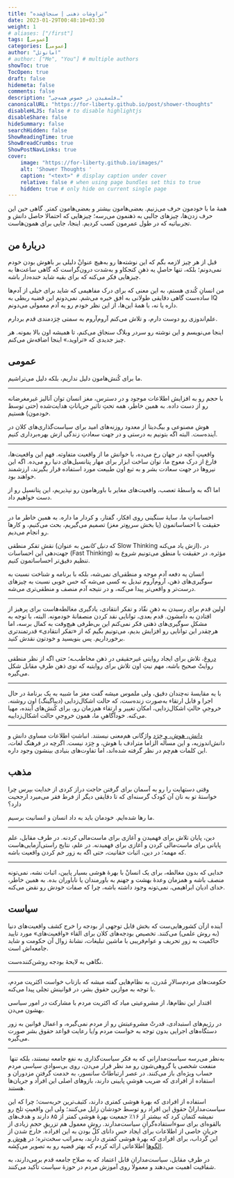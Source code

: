 ```yaml
---
title: "تراوشات ذهنی | سنجاق‌شده"
date: 2023-01-29T00:48:10+03:30
weight: 1
# aliases: ["/first"]
tags: [عمومی]
categories: [عمومی]
author: "امانوئل"
# author: ["Me", "You"] # multiple authors
showToc: true
TocOpen: true
draft: false
hidemeta: false
comments: false
description: "فلسفیدن در خصوص همه‌چی…"
canonicalURL: "https://for-liberty.github.io/post/shower-thoughts"
disableHLJS: false # to disable highlightjs
disableShare: false
hideSummary: false
searchHidden: false
ShowReadingTime: true
ShowBreadCrumbs: true
ShowPostNavLinks: true
cover:
    image: "https://for-liberty.github.io/images/" 
    alt: 'Shower Thoughts '
    caption: "<text>" # display caption under cover
    relative: false # when using page bundles set this to true
    hidden: true # only hide on current single page
---
```


همهٔ ما با خودمون حرف می‌زنیم. بعضی‌هامون بیشتر و بعضی‌هامون کمتر. گاهی حین این حرف زدن‌ها، چیزهای جالبی به ذهنمون می‌رسه؛ چیزهایی که احتمالا حاصل دانش و تجربیاتیه که در طول عمرمون کسب کردیم. اینجا، جایی برای همون‌هاست. 


## دربارهٔ من

قبل از هر چیز لازمه بگم که این نوشته‌ها رو به‌هیچ عنوانْ دلیلی بر باهوش بودن خودم نمی‌دونم؛ بلکه، تنها حاصلِ یه ذهنِ کنجکاو و به‌شدت درون‌گراست که گاهی ساعت‌ها به چیزهایی فکر می‌کنه که برای بقیه شاید خنده‌دار باشه.

 من انسانِ کُندی هستم، به این معنی که برای درک مفاهیمی که شاید برای خیلی از آدم‌ها ساده‌ست گاهی دقایقی طولانی به افق خیره می‌شم. نمی‌دونم این قضیه ربطی به IQ داره یا نه، با همهٔ این‌ها، از این نظر خودم رو یه آدم معمولی می‌دونم.

علم‌اندوزی رو دوست دارم، و تلاش می‌کنم آروم‌آروم به سمتی خِرَدمندی قدم بردارم. 

اینجا می‌نویسم و این نوشته رو سردر وبلاگ سنجاق می‌کنم، تا همیشه اون بالا بمونه. هر چیز جدیدی که «تراوید،» اینجا اضافه‌ش می‌کنم.


## عمومی

‏ما برای کُنش‌هامون دلیل نداریم، بلکه دلیل می‌تراشیم.

___

با حجم رو به افزایش اطلاعات موجود و در دسترس، مغز انسان توان آنالیز غیرمغرضانه رو از دست داده. به همین خاطر، همه تحتِ تاثیرِ جریاناتِ هدایت‌شده (حتی توسط خودمون) هستیم.

هوش مصنوعی و بیگ‌دیتا از معدود روزنه‌های امید برای سیاست‌گذاری‌های کلان در آینده‌ست. البته اگه بتونیم به درستی و در جهت سعادتِ زندگی ازش بهره‌برداری کنیم.

___

واقعیتِ آنچه در جهان رخ می‌ده، با خوانش ما از واقعیت متفاوته. فهمِ این واقعیت‌ها، فارغ از درک معوج ما، توان ساخت ابزار برای مهار پتانسیل‌های دنیا رو می‌ده. اگه این نیروها در جهت سعادت بشر و به تبع اون طبیعت مورد استفاده قرار بگیرند، ارزشمند خواهند بود.

اما اگه به واسطهٔ تعصب، واقعیت‌های مغایر با باورهامون رو نپذیریم، این پتانسیل رو از دست خواهیم داد. 

___

احساساتِ ما، سایهٔ سنگینی روی افکار، گفتار، و کردار ما داره. به همین خاطر ما در حقیقت با احساساتمون (یا بخش سریع‌تر مغز) تصمیم می‌گیریم، بحث می‌کنیم، و کارها رو انجام می‌دیم. 

نقش تفکر منطقی (که *دنیل کانمن* به عنوان Slow Thinking ازش یاد می‌کنه)، در جهت‌دهی این احساسات (Fast Thinking) مؤثره. در حقیقت با منطق می‌تونیم شروع به تنظیم دقیق‌تر احساساتمون کنیم. 

انسان یه دفعه آدمِ موجه و منطقی‌ای نمی‌شه، بلکه با برنامه و شناخت نسبت به سوگیری‌های ذهن، آروم‌آروم تبدیل به کسی می‌شه که حس خوبی نسبت به چیزهای درست‌تر و واقعی‌تر پیدا می‌کنه، و در نتیجه آدم منصف و منطقی‌تری می‌شه.

___

اولین قدم برای رسیدن به ذهنِ نقّاد و تفکر انتقادی، یادگیری مغالطه‌هاست برای پرهیز از افتادن به دامشون. قدم بعدی، توانایی نقد کردن منصفانهٔ خودمونه. البته، با توجه به مشکلِ سوگیری‌های ذهنی فکر نمی‌کنم این بی‌طرفی هیچ‌وقت به کمال برسه، اما هرچقدر این توانایی رو افزایش بدیم، می‌تونیم بگیم که از «تفکر انتقادی» قدرتمندتری برخورداریم. پس بنویسید و خودتون نقدش کنید.

___

[دروغ](/post/what-is-a-lie/)، تلاش برای ایجاد روایتی غیرحقیقی در ذهن مخاطب‌ـه؛ حتی اگه از نظر منطقی روایتْ صحیح باشه، مهم نیتِ اون تلاش برای روایتیه که توی ذهن طرفِ مقابل شکل می‌گیره.

___

با یه مقایسهٔ نه‌چندان دقیق، ولی ملموس میشه گفت مغز ما شبیه به یک برنامهٔ در حال اجرا و قابل ارتقاء به‌صورت زنده‌ست، که حالت اشکال‌زدایی (دیباگینگ) اون روشنه. خروجیِ حالتِ اشکال‌زدایی، امکان تغییر و ارتقاء هم‌زمان رو، برای کُنش‌های آینده، مهیا می‌کنه. خودآگاهیِ ما، همون خروجیِ حالت اشکال‌زداییه.

___

[دانش، هوش، و خِرَد](/post/knowledge-wits-wisdom/) واژگانی هم‌معنی نیستند. انباشتِ اطلاعات مساوی دانش و دانش‌اندوزیه، و این مسأله الزاما مترادف با هوش، و خِرَد نیست. اگرچه در فرهنگ لغات، این کلمات هم‌چم در نظر گرفته شده‌اند، اما تفاوت‌های بنیادی بینشون وجود داره. 


## مذهب

وقتی دستهایت را رو به آسمان برای گرفتن حاجت دراز کردی از خدایت بپرس چرا خواستهٔ تو به نان آن کودک گرسنه‌ای که تا دقایقی دیگر از فرط فقر می‌میرد ارجحیت دارد؟

ما رها شده‌ایم. خودمان باید به داد انسان و‌ انسانیت برسیم.

___

دین، پایان تلاش برای فهمیدن و آغازی برای ماست‌مالی کردنه. در طرف مقابل، علم پایانی برای ماست‌مالی کردن و آغازی برای فهمیدنه. در علم، نتایج راستی‌آزمایی‌هاست که مهمه؛ در دین، اثبات حقانیت، حتی اگه به زور خم کردن واقعیت باشه.

___

خدایی که بدون مغالطه، برای یک انسانْ با بهرهٔ هوشی بسیار پایین، اثبات نشه، نمی‌تونه منصف باشه و همزمان وعدهٔ بهشت و جهنم به باورمندان یا ناباوران بده. به همین خاطر، خدای ادیان ابراهیمی، نمی‌تونه وجود داشته باشه، چرا که صفات خودش رو نقض می‌کنه.


## سیاست

‏آینده ازآن کشورهایی‌ست که بخش قابل توجهی از بودجه را خرج کشف واقعیت‌های دنیا (به روش علمی) می‌کنند. تخصیص بودجه‌های کلان برای القاء «واقعیت‌های» مورد تایید حاکمیت به زورِ تحریف و عوام‌فریبی با ماشین تبلیغات، نشانهٔ زوال آن حکومت و شاید جامعه‌اش است.

نگاهی به لایحهٔ بودجه روشن‌کننده‌ست.

___

حکومت‌های مردم‌سالارِ مُدرن، به نظام‌هایی گفته میشه که بازتاب خواست اکثریت مردم، با توجه به موازین حقوق بشر، در قوانینش تجلی پیدا می‌کنه.

اقتدار این نظام‌ها، از مشروعیتی میاد که اکثریت مردم با مشارکت در امور سیاسی بهشون می‌دن.

در رژیم‌های استبدادی، قدرتْ مشروعیتش رو از مردم نمی‌گیره، و اعمال قوانین به زور دستگاه‌های اجرایی بدون توجه به خواست مردم و/یا رعایت قواعد حقوق بشر صورت می‌گیره.

___
‎
به‌نظر می‌رسه سیاست‌مدارانی که به فکر سیاست‌گذاری به نفع جامعه نیستند، بلکه تنها منفعت شخصی یا گروهی‌شون رو مد نظر قرار می‌دن، روی بی‌سوادیِ سیاسی مردم حساب ویژه‌ای باز می‌کنند. در عصر ارتباطاتْ سانسور، به خدمت گرفتنِ مزدوران و استفاده از افرادی که ضریب هوشیِ پایینی دارند، بازوهای اصلی این افراد و جریان‌ها هستند.

استفاده از افرادی که بهرهٔ هوشی کمتری دارند، کثیف‌ترین حربه‌ست؛ چرا که این سیاست‌مدارانْ حقوق این افراد رو توسط خودشان زایل می‌کنند؛ ولی این واقعیتِ تلخ رو نمیشه کتمان کرد که بیشتر از ۱۶٪ جمعیت بهرهٔ هوشی کمتر از ۸۵ دارند و هدف‌های بالقوه‌ای برای سوءاستفاده‌گرانِ سیاست‌مدارند. روشِ معمول هم تزریقِ حجمِ زیادی از جریانِ خاصی از اطلاعات برای ایجاد حسِ دانای کلّ بودن به این افراده. خارج شدن از این گرداب، برای افرادی که بهرهٔ هوشی کمتری دارند، به‌مراتب سخت‌تره؛ در [هوش و الگوها](/post/intelligence-and-religion/#هوش-و-الگوها) اطلاعاتی ارائه کردم که بهتر قضیه رو به تصویر می‌کِشه.

در طرفِ مقابل، سیاست‌مدارانِ قابل اعتماد که به صلاح جامعه قدم برمی‌دارند، به شفافیت اهمیت می‌دهند و معمولا روی آموزش مردم در حوزهٔ سیاست تأکید می‌کنند.

